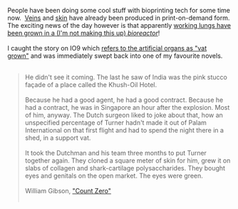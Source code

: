 People have been doing some cool stuff with bioprinting tech for some time now.&nbsp; <a href="http://www.inhabitat.com/2010/03/22/scientists-use-3d-printer-to-create-first-printed-human-vein/">Veins</a>&nbsp;and <a href="http://www.nextnature.net/2010/04/inkjet-bio-printing-the-skin/">skin</a>&nbsp;have already been produced in print-on-demand form.&nbsp; The exciting news of the day however is that&nbsp;apparently <a href="http://news.sciencemag.org/sciencenow/2010/06/rats-breathe-with-lab-grown-lung.html">working lungs have been grown in a (I'm not making this up) <em>bioreactor</em></a>!<br /><br />I caught the story on IO9 which <a href="http://io9.com/5572075/breakthrough-the-first-functional-vat+grown-lungs">refers to the artificial organs as "vat grown"</a>&nbsp;and was immediately swept back into one of my favourite novels.<br /><br /><blockquote>He didn't see it coming. The last he saw of India was the pink stucco façade of a place called the Khush-Oil Hotel. <br /><br />Because he had a good agent, he had a good contract. Because he had a contract, he was in Singapore an hour after the explosion. Most of him, anyway. The Dutch surgeon liked to joke about that, how an unspecified percentage of Turner hadn't made it out of Palam International on that first flight and had to spend the night there in a shed, in a support vat. <br /><br />It took the Dutchman and his team three months to put Turner together again. They cloned a square meter of skin for him, grew it on slabs of collagen and shark-cartilage polysaccharides. They bought eyes and genitals on the open market. The eyes were green. <br /><br />William Gibson, <a href="http://williamgibsonbooks.com/books/zero.asp">"Count Zero"</a><br /><br /></blockquote>